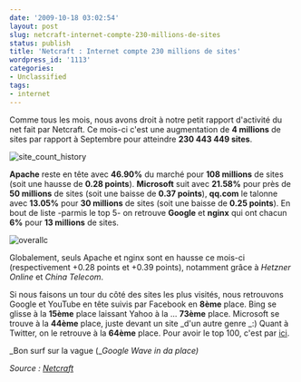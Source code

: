 ```yaml
---
date: '2009-10-18 03:02:54'
layout: post
slug: netcraft-internet-compte-230-millions-de-sites
status: publish
title: 'Netcraft : Internet compte 230 millions de sites'
wordpress_id: '1113'
categories:
- Unclassified
tags:
- internet
---
```


Comme tous les mois, nous avons droit à notre petit rapport d'activité du net fait par Netcraft. Ce mois-ci c'est une augmentation de **4 millions** de sites par rapport à Septembre pour atteindre **230 443 449 sites**.







![site_count_history](http://blog.kdecherf.com/wp-content/uploads/2009/10/site_count_history.png)













**Apache** reste en tête avec **46.90%** du marché pour **108 millions** de sites (soit une hausse de **0.28 points**). **Microsoft** suit avec **21.58%** pour près de **50 millions** de sites (soit une baisse de **0.37 points**), **qq.com** le talonne avec **13.05%** pour **30 millions** de sites (soit une baisse de **0.25 points**). En bout de liste -parmis le top 5- on retrouve **Google** et **nginx** qui ont chacun **6%** pour **13 millions** de sites.







![overallc](http://blog.kdecherf.com/wp-content/uploads/2009/10/overallc.png)







Globalement, seuls Apache et nginx sont en hausse ce mois-ci (respectivement +0.28 points et +0.39 points), notamment grâce à _Hetzner Online_ et _China Telecom_.




Si nous faisons un tour du côté des sites les plus visités, nous retrouvons Google et YouTube en tête suivis par Facebook en **8ème** place. Bing se glisse à la **15ème** place laissant Yahoo à la ... **73ème** place. Microsoft se trouve à la **44ème** place, juste devant un site _d'un autre genre _:) Quant à Twitter, on le retrouve à la **64ème** place. Pour avoir le top 100, c'est par [ici](http://toolbar.netcraft.com/stats/topsites).




_Bon surf sur la vague (__Google Wave in da place)_







_Source : [Netcraft](http://news.netcraft.com/archives/2009/10/17/october_2009_web_server_survey.html)_



